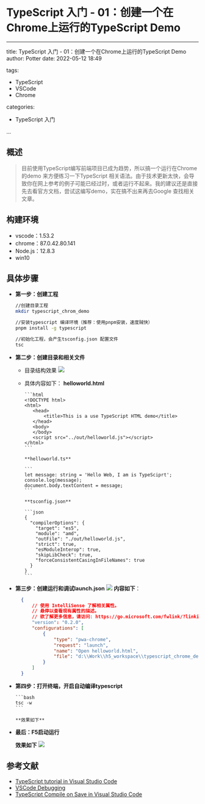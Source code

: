 # TypeScript 入门 - 01：创建一个在Chrome上运行的TypeScript Demo

---

title:  TypeScript 入门 - 01：创建一个在Chrome上运行的TypeScript Demo
author: Potter
date: 2022-05-12 18:49

tags:

- TypeScript
- VSCode
- Chrome

categories:

- TypeScript 入门

...

## 概述
>
> 目前使用TypeScript编写前端项目已成为趋势，所以搞一个运行在Chrome的demo 来方便练习一下TypeScript 相关语法。由于技术更新太快，会导致你在网上参考的例子可能已经过时，或者运行不起来。我的建议还是直接先去看官方文档，尝试这编写demo，实在搞不出来再去Google 查找相关文章。

## 构建环境

- vscode：1.53.2
- chrome：87.0.42.80.141
- Node.js：12.8.3
- win10

<!--more-->

## 具体步骤

- **第一步：创建工程**

    ```bash
    //创建目录工程
    mkdir typescript_chrom_demo

    //安装typescript 编译环境（推荐：使用pnpm安装，速度贼快）
    pnpm install -g typescript

    //初始化工程，会产生tsconfig.json 配置文件
    tsc

- **第二步：创建目录和相关文件**
  - 目录结构效果
   ![](https://cdn.jsdelivr.net/gh/aa4790139/BlogPicBed@master//img/20210304153444.png)
  - 具体内容如下：
        **helloworld.html**

        ```html
        <!DOCTYPE html>
        <html>
           <head>
               <title>This is a use TypeScript HTML demo</title>
           </head>
           <body>
           </body>
           <script src="../out/helloworld.js"></script>
        </html>
        ```

        **helloworld.ts**

        ```
        let message: string = 'Hello Web, I am is TypeSciprt';
        console.log(message);
        document.body.textContent = message;
        ```

        **tsconfig.json**

        ```json
        {
          "compilerOptions": {
            "target": "es5",                           
            "module": "amd",                          
            "outFile": "./out/helloworld.js",         
            "strict": true,                           
            "esModuleInterop": true,                   
            "skipLibCheck": true,                     
            "forceConsistentCasingInFileNames": true  
          }
        }
        ```

- **第三步：创建运行和调试launch.json**
![](https://cdn.jsdelivr.net/gh/aa4790139/BlogPicBed@master//img/20210304153458.png)
  **内容如下**：

  ```json
    {
        // 使用 IntelliSense 了解相关属性。 
        // 悬停以查看现有属性的描述。
        // 欲了解更多信息，请访问: https://go.microsoft.com/fwlink/?linkid=830387
        "version": "0.2.0",
        "configurations": [
            {
                "type": "pwa-chrome",
                "request": "launch",
                "name": "Open helloworld.html",
                "file": "d:\\Work\\h5_workspace\\typescript_chrome_demo\\src\\helloworld.html"
            }
        ]
    }
  ```

- **第四步：打开终端，开启自动编译typescript**

      ```bash
      tsc -w
      ```

      **效果如下**

- **最后：F5启动运行**

    **效果如下**
    ![](https://cdn.jsdelivr.net/gh/aa4790139/BlogPicBed@master//img/20210304153521.png)
  
## 参考文献

- [TypeScript tutorial in Visual Studio Code](https://code.visualstudio.com/docs/typescript/typescript-tutorial)
- [VSCode Debugging](https://code.visualstudio.com/docs/editor/debugging#_start-debugging)
- [TypeScript Compile on Save in Visual Studio Code](https://www.tektutorialshub.com/typescript/typescript-compile-on-save-in-visual-studio-code/)
